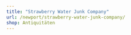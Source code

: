 ```yaml
---
title: "Strawberry Water Junk Company"
url: /newport/strawberry-water-junk-company/
shop: Antiquitäten
---
```

